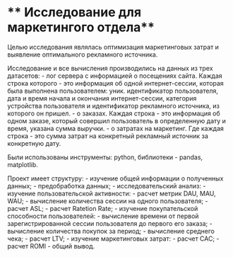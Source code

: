 # ** Исследование для маркетингого отдела**

Целью исследования являлась оптимизация маркетинговых затрат и выявление оптимального рекламного источника.

Исследование и все вычисления производились на данных из трех датасетов:
	- лог сервера с информацией о посещениях сайта. Каждая строка которого - это информация об одной интернет-сессии, которая была выполнена пользователем: уник. идентификатор пользователя, дата и время начала и окончания интернет-сессии, категория устройства пользователя и идентификатор рекламного источника, из которого он пришел.
	- о заказах. Каждая строка - это информация об одном заказе, который совершил пользователь в определенную дату и время, указана сумма выручки.
	- о затратах на маркетинг. Где каждая строка - это сумма затрат на конкретный рекламный источник за конкретную дату.

Были использованы инструменты: python, библиотеки - pandas, matplotlib.

Проект имеет структуру:
	- изучение общей информации о полученных данных;
	- предобработка данных;
	- исследовательский анализ:
		- изучение пользовательской активности:
			- расчет метрик DAU, MAU, WAU;
			- вычисление количества сессии на одного пользователя;
			- расчет ASL;
			- расчет Ratetion Rate;
		- изучение покупательской способности пользователей:
			- вычисление времени от первой зарегистрированной сессии пользователя до первого его заказа;
			- вычисление количества покупок за период;
			- вычисление среднего чека;
			- расчет LTV;
		- изучение маркетинговых затрат:
			- расчет CAC;
			- расчет ROMI
	- общий вывод.
